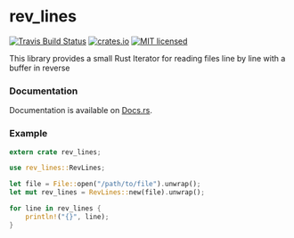 # rev_lines

[![Travis Build Status](https://travis-ci.org/mikeycgto/message_verifier.svg)](https://travis-ci.org/mikeycgto/message_verifier)
[![crates.io](https://meritbadge.herokuapp.com/rev_lines)](https://crates.io/crates/rev_lines)
[![MIT licensed](https://img.shields.io/badge/license-MIT-blue.svg)](./LICENSE)

This library provides a small Rust Iterator for reading files line by
line with a buffer in reverse

### Documentation

Documentation is available on [Docs.rs](https://docs.rs/rev_lines).

### Example

```rust
extern crate rev_lines;

use rev_lines::RevLines;

let file = File::open("/path/to/file").unwrap();
let mut rev_lines = RevLines::new(file).unwrap();

for line in rev_lines {
    println!("{}", line);
}
```
